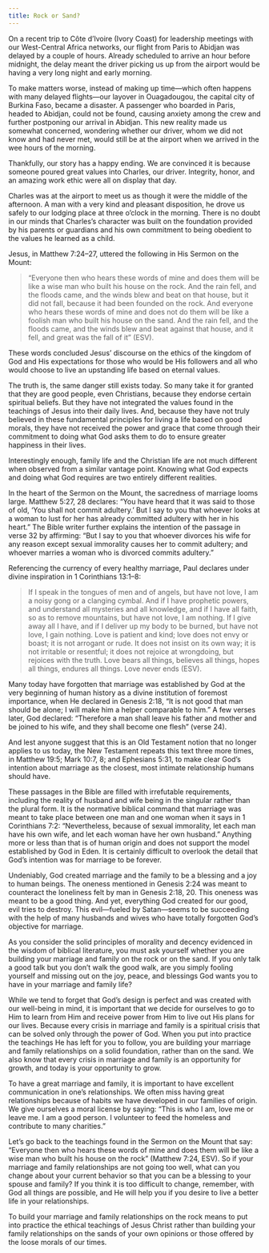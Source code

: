```yaml
---
title: Rock or Sand?
---
```


On a recent trip to Côte d’Ivoire (Ivory Coast) for leadership meetings with our West-Central Africa networks, our flight from Paris to Abidjan was delayed by a couple of hours. Already scheduled to arrive an hour before midnight, the delay meant the driver picking us up from the airport would be having a very long night and early morning.

To make matters worse, instead of making up time—which often happens with many delayed flights—our layover in Ouagadougou, the capital city of Burkina Faso, became a disaster. A passenger who boarded in Paris, headed to Abidjan, could not be found, causing anxiety among the crew and further postponing our arrival in Abidjan. This new reality made us somewhat concerned, wondering whether our driver, whom we did not know and had never met, would still be at the airport when we arrived in the wee hours of the morning.

Thankfully, our story has a happy ending. We are convinced it is because someone poured great values into Charles, our driver. Integrity, honor, and an amazing work ethic were all on display that day.

Charles was at the airport to meet us as though it were the middle of the afternoon. A man with a very kind and pleasant disposition, he drove us safely to our lodging place at three o’clock in the morning. There is no doubt in our minds that Charles’s character was built on the foundation provided by his parents or guardians and his own commitment to being obedient to the values he learned as a child.

Jesus, in Matthew 7:24–27, uttered the following in His Sermon on the Mount:

> “Everyone then who hears these words of mine and does them will be like a wise man who built his house on the rock. And the rain fell, and the floods came, and the winds blew and beat on that house, but it did not fall, because it had been founded on the rock. And everyone who hears these words of mine and does not do them will be like a foolish man who built his house on the sand. And the rain fell, and the floods came, and the winds blew and beat against that house, and it fell, and great was the fall of it” (ESV).

These words concluded Jesus’ discourse on the ethics of the kingdom of God and His expectations for those who would be His followers and all who would choose to live an upstanding life based on eternal values.

The truth is, the same danger still exists today. So many take it for granted that they are good people, even Christians, because they endorse certain spiritual beliefs. But they have not integrated the values found in the teachings of Jesus into their daily lives. And, because they have not truly believed in these fundamental principles for living a life based on good morals, they have not received the power and grace that come through their commitment to doing what God asks them to do to ensure greater happiness in their lives.

Interestingly enough, family life and the Christian life are not much different when observed from a similar vantage point. Knowing what God expects and doing what God requires are two entirely different realities.

In the heart of the Sermon on the Mount, the sacredness of marriage looms large. Matthew 5:27, 28 declares: “You have heard that it was said to those of old, ‘You shall not commit adultery.’ But I say to you that whoever looks at a woman to lust for her has already committed adultery with her in his heart.” The Bible writer further explains the intention of the passage in verse 32 by affirming: “But I say to you that whoever divorces his wife for any reason except sexual immorality causes her to commit adultery; and whoever marries a woman who is divorced commits adultery.”

Referencing the currency of every healthy marriage, Paul declares under divine inspiration in 1 Corinthians 13:1–8:

> If I speak in the tongues of men and of angels, but have not love, I am a noisy gong or a clanging cymbal. And if I have prophetic powers, and understand all mysteries and all knowledge, and if I have all faith, so as to remove mountains, but have not love, I am nothing. If I give away all I have, and if I deliver up my body to be burned, but have not love, I gain nothing.
> Love is patient and kind; love does not envy or boast; it is not arrogant or rude. It does not insist on its own way; it is not irritable or resentful; it does not rejoice at wrongdoing, but rejoices with the truth. Love bears all things, believes all things, hopes all things, endures all things.
> Love never ends (ESV).

Many today have forgotten that marriage was established by God at the very beginning of human history as a divine institution of foremost importance, when He declared in Genesis 2:18, “It is not good that man should be alone; I will make him a helper comparable to him.” A few verses later, God declared: “Therefore a man shall leave his father and mother and be joined to his wife, and they shall become one flesh” (verse 24).

And lest anyone suggest that this is an Old Testament notion that no longer applies to us today, the New Testament repeats this text three more times, in Matthew 19:5; Mark 10:7, 8; and Ephesians 5:31, to make clear God’s intention about marriage as the closest, most intimate relationship humans should have.

These passages in the Bible are filled with irrefutable requirements, including the reality of husband and wife being in the singular rather than the plural form. It is the normative biblical command that marriage was meant to take place between one man and one woman when it says in 1 Corinthians 7:2: “Nevertheless, because of sexual immorality, let each man have his own wife, and let each woman have her own husband.” Anything more or less than that is of human origin and does not support the model established by God in Eden. It is certainly difficult to overlook the detail that God’s intention was for marriage to be forever.

Undeniably, God created marriage and the family to be a blessing and a joy to human beings. The oneness mentioned in Genesis 2:24 was meant to counteract the loneliness felt by man in Genesis 2:18, 20. This oneness was meant to be a good thing. And yet, everything God created for our good, evil tries to destroy. This evil—fueled by Satan—seems to be succeeding with the help of many husbands and wives who have totally forgotten God’s objective for marriage.

As you consider the solid principles of morality and decency evidenced in the wisdom of biblical literature, you must ask yourself whether you are building your marriage and family on the rock or on the sand. If you only talk a good talk but you don’t walk the good walk, are you simply fooling yourself and missing out on the joy, peace, and blessings God wants you to have in your marriage and family life?

While we tend to forget that God’s design is perfect and was created with our well-being in mind, it is important that we decide for ourselves to go to Him to learn from Him and receive power from Him to live out His plans for our lives. Because every crisis in marriage and family is a spiritual crisis that can be solved only through the power of God. When you put into practice the teachings He has left for you to follow, you are building your marriage and family relationships on a solid foundation, rather than on the sand. We also know that every crisis in marriage and family is an opportunity for growth, and today is your opportunity to grow.

To have a great marriage and family, it is important to have excellent communication in one’s relationships. We often miss having great relationships because of habits we have developed in our families of origin. We give ourselves a moral license by saying: “This is who I am, love me or leave me. I am a good person. I volunteer to feed the homeless and contribute to many charities.”

Let’s go back to the teachings found in the Sermon on the Mount that say: “Everyone then who hears these words of mine and does them will be like a wise man who built his house on the rock” (Matthew 7:24, ESV). So if your marriage and family relationships are not going too well, what can you change about your current behavior so that you can be a blessing to your spouse and family? If you think it is too difficult to change, remember, with God all things are possible, and He will help you if you desire to live a better life in your relationships.

To build your marriage and family relationships on the rock means to put into practice the ethical teachings of Jesus Christ rather than building your family relationships on the sands of your own opinions or those offered by the loose morals of our times.